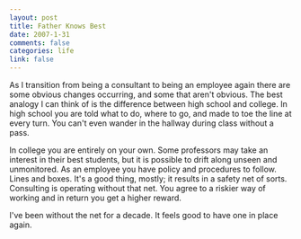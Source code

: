 ```yaml
--- 
layout: post
title: Father Knows Best
date: 2007-1-31
comments: false
categories: life
link: false
---
```

As I transition from being a consultant to being an employee again there are some obvious changes occurring, and some that aren't obvious. The best analogy I can think of is the difference between high school and college. In high school you are told what to do, where to go, and made to toe the line at every turn. You can't even wander in the hallway during class without a pass.

In college you are entirely on your own. Some professors may take an interest in their best students, but it is possible to drift along unseen and unmonitored. As an employee you have policy and procedures to follow. Lines and boxes. It's a good thing, mostly; it results in a safety net of sorts. Consulting is operating without that net. You agree to a riskier way of working and in return you get a higher reward.

I've been without the net for a decade. It feels good to have one in place again.
